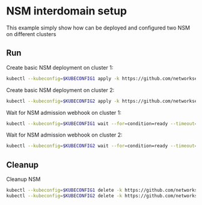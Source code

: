 # NSM interdomain setup


This example simply show how can be deployed and configured two NSM on different clusters

## Run

Create basic NSM deployment on cluster 1:

```bash
kubectl --kubeconfig=$KUBECONFIG1 apply -k https://github.com/networkservicemesh/deployments-k8s/examples/interdomain/nsm/cluster1?ref=531d3ccd28451d04b731e8b308aa6c8062f2a11e
```

Create basic NSM deployment on cluster 2:

```bash
kubectl --kubeconfig=$KUBECONFIG2 apply -k https://github.com/networkservicemesh/deployments-k8s/examples/interdomain/nsm/cluster2?ref=531d3ccd28451d04b731e8b308aa6c8062f2a11e
```

Wait for NSM admission webhook on cluster 1:

```bash
kubectl --kubeconfig=$KUBECONFIG1 wait --for=condition=ready --timeout=1m pod -n nsm-system -l app=admission-webhook-k8s
```

Wait for NSM admission webhook on cluster 2:

```bash
kubectl --kubeconfig=$KUBECONFIG2 wait --for=condition=ready --timeout=1m pod -n nsm-system -l app=admission-webhook-k8s
```

## Cleanup

Cleanup NSM
```bash
kubectl --kubeconfig=$KUBECONFIG1 delete -k https://github.com/networkservicemesh/deployments-k8s/examples/interdomain/nsm/cluster1?ref=531d3ccd28451d04b731e8b308aa6c8062f2a11e
kubectl --kubeconfig=$KUBECONFIG2 delete -k https://github.com/networkservicemesh/deployments-k8s/examples/interdomain/nsm/cluster2?ref=531d3ccd28451d04b731e8b308aa6c8062f2a11e
```
